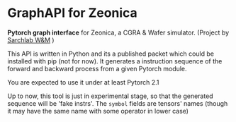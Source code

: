 # GraphAPI for Zeonica
**Pytorch graph interface** for Zeonica, a CGRA &amp; Wafer simulator.
(Project by [Sarchlab W&M](https://sarchlab.org/) )

This API is written in Python and its a published packet which could be installed with pip (not for now). It generates a instruction sequence of the forward and backward process from a given Pytorch module.

You are expected to use it under at least Pytorch 2.1

Up to now, this tool is just in experimental stage, so that the generated sequence will be 'fake instrs'.
The `symbol` fields are tensors' names (though it may have the same name with some operator in lower case)
